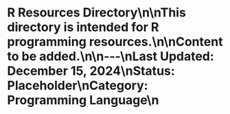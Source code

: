 # R Resources Directory\n\nThis directory is intended for R programming resources.\n\nContent to be added.\n\n---\nLast Updated: December 15, 2024\nStatus: Placeholder\nCategory: Programming Language\n 